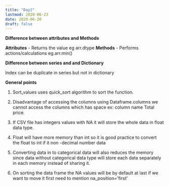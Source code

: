 ```yaml
---
title: "Day2"
lastmod: 2020-06-23
date: 2020-06-20
draft: false
---
```


**Difference between attributes and Methods**

**Attributes** - Returns the value eg arr.dtype
**Methods** - Performs actions/calculations eg.arr.min()

**Difference between series and and Dictionary**

Index can be duplicate in series but not in dictionary


**General points**

1. Sort_values uses quick_sort algorithm to sort the function.

2. Disadvantage of accessing the columns using Dataframe.columns we cannot access the columns which has space ex: column name Total price.

3. If CSV file has integers values with NA it will store the whole data in float data type.

4.  Float will have more memory than int so it is good practice to convert the float to int if it non -decimal number data

5. Converting data in to categorical data will also reduces the memory since data without categorical data type will store each data separately in each memory instead of sharing it.

6. On sorting the data frame the NA values will be by default at last if we want to move it first need to mention na_position='first'
